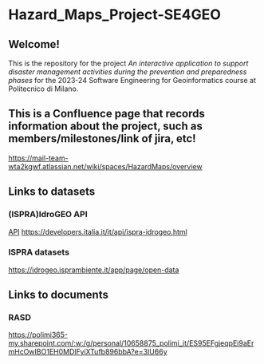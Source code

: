 # Hazard_Maps_Project-SE4GEO


## Welcome!
This is the repository for the project _An interactive application to support disaster management activities during the
prevention and preparedness phases_ for the 2023-24 Software Engineering for Geoinformatics course at Politecnico di Milano.

## This is a Confluence page that records information about the project, such as members/milestones/link of jira, etc!
https://mail-team-wta2kgwf.atlassian.net/wiki/spaces/HazardMaps/overview

## Links to datasets
###  (ISPRA)IdroGEO API
<a href="https://developers.italia.it/it/api/ispra-idrogeo.html" target="_blank">API</a>
https://developers.italia.it/it/api/ispra-idrogeo.html
### ISPRA datasets
https://idrogeo.isprambiente.it/app/page/open-data



## Links to documents
### RASD
https://polimi365-my.sharepoint.com/:w:/g/personal/10658875_polimi_it/ES95EFgjeqpEi9aErmHcOwIBO1EH0MDIFyiXTufb896bbA?e=3IU66y
